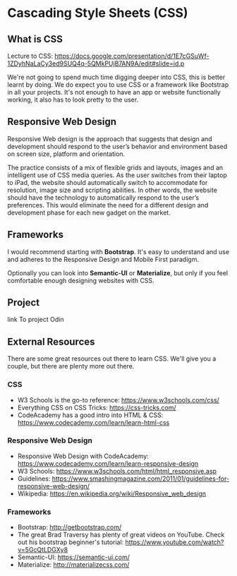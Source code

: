 Cascading Style Sheets (CSS)
===

What is CSS
---

Lecture to CSS: https://docs.google.com/presentation/d/1E7cGSuWf-1ZDyhNaLaCy3ed9SUQ4q-5QMkPUjB7AN9A/edit#slide=id.p

We're not going to spend much time digging deeper into CSS, this is better learnt by doing. We do expect you to use CSS or a framework like Bootstrap in all your projects. It's not enough to have an app or website functionally working, it also has to look pretty to the user.

Responsive Web Design
---
Responsive Web design is the approach that suggests that design and development should respond to the user’s behavior and environment based on screen size, platform and orientation.

The practice consists of a mix of flexible grids and layouts, images and an intelligent use of CSS media queries. As the user switches from their laptop to iPad, the website should automatically switch to accommodate for resolution, image size and scripting abilities. In other words, the website should have the technology to automatically respond to the user’s preferences. This would eliminate the need for a different design and development phase for each new gadget on the market.

Frameworks
---

I would recommend starting with **Bootstrap**. It's easy to understand and use and adheres to the Responsive Design and Mobile First paradigm.

Optionally you can look into **Semantic-UI** or **Materialize**, but only if you feel comfortable enough designing websites with CSS.

Project
----
link To project Odin

External Resources
----

There are some great resources out there to learn CSS. We'll give you a couple, but there are plenty more out there.

### CSS

+ W3 Schools is the go-to reference: https://www.w3schools.com/css/
+ Everything CSS on CSS Tricks: https://css-tricks.com/
+ CodeAcademy has a good intro into HTML & CSS: https://www.codecademy.com/learn/learn-html-css

### Responsive Web Design

+ Responsive Web Design with CodeAcademy: https://www.codecademy.com/learn/learn-responsive-design
+ W3 Schools: https://www.w3schools.com/html/html_responsive.asp
+ Guidelines: https://www.smashingmagazine.com/2011/01/guidelines-for-responsive-web-design/
+ Wikipedia: https://en.wikipedia.org/wiki/Responsive_web_design

### Frameworks
+ Bootstrap: http://getbootstrap.com/
+ The great Brad Traversy has plenty of great videos on YouTube. Check out his bootstrap beginner's tutorial: https://www.youtube.com/watch?v=5GcQtLDGXy8
+ Semantic-UI: https://semantic-ui.com/
+ Materialize: http://materializecss.com/
